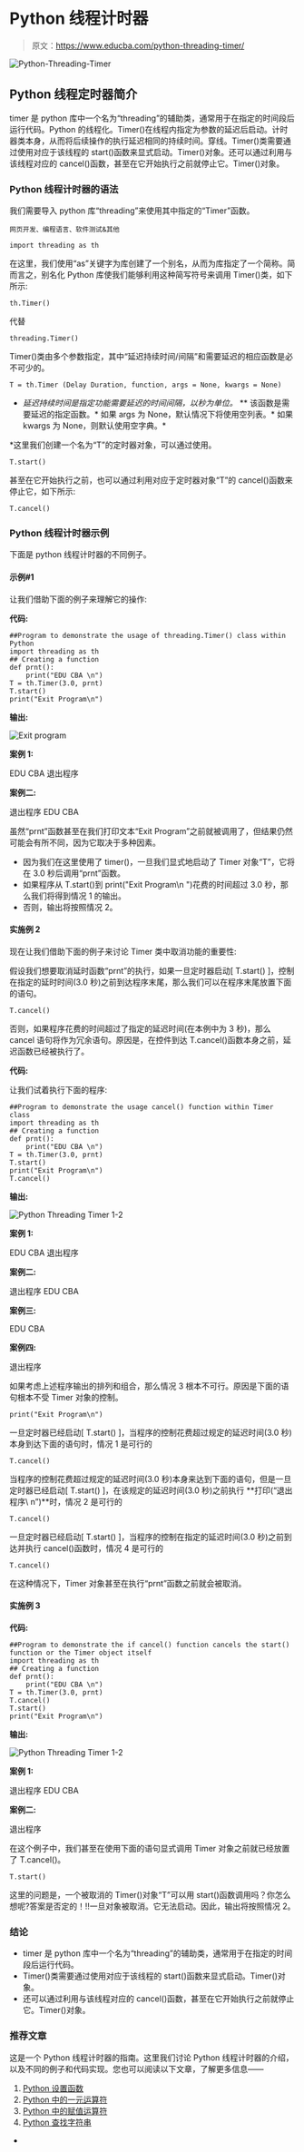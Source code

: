 # Python 线程计时器

> 原文：<https://www.educba.com/python-threading-timer/>

![Python-Threading-Timer](img/bd447f31cf8f8b7b726ad797fb066e82.png)



## Python 线程定时器简介

timer 是 python 库中一个名为“threading”的辅助类，通常用于在指定的时间段后运行代码。Python 的线程化。Timer()在线程内指定为参数的延迟后启动。计时器类本身，从而将后续操作的执行延迟相同的持续时间。穿线。Timer()类需要通过使用对应于该线程的 start()函数来显式启动。Timer()对象。还可以通过利用与该线程对应的 cancel()函数，甚至在它开始执行之前就停止它。Timer()对象。

### Python 线程计时器的语法

我们需要导入 python 库“threading”来使用其中指定的“Timer”函数。

<small>网页开发、编程语言、软件测试&其他</small>

```
import threading as th
```

在这里，我们使用“as”关键字为库创建了一个别名，从而为库指定了一个简称。简而言之，别名化 Python 库使我们能够利用这种简写符号来调用 Timer()类，如下所示:

```
th.Timer()
```

代替

```
threading.Timer()
```

Timer()类由多个参数指定，其中“延迟持续时间/间隔”和需要延迟的相应函数是必不可少的。

```
T = th.Timer (Delay Duration, function, args = None, kwargs = None)
```

*   *延迟持续时间是指定功能需要延迟的时间间隔，以秒为单位。*
**   该函数是需要延迟的指定函数。*   如果 args 为 None，默认情况下将使用空列表。*   如果 kwargs 为 None，则默认使用空字典。*

 *这里我们创建一个名为“T”的定时器对象，可以通过使用。

```
T.start()
```

甚至在它开始执行之前，也可以通过利用对应于定时器对象“T”的 cancel()函数来停止它，如下所示:

```
T.cancel()
```

### Python 线程计时器示例

下面是 python 线程计时器的不同例子。

#### 示例#1

让我们借助下面的例子来理解它的操作:

**代码:**

```
##Program to demonstrate the usage of threading.Timer() class within Python
import threading as th
## Creating a function
def prnt():
    print("EDU CBA \n")
T = th.Timer(3.0, prnt)
T.start()
print("Exit Program\n")
```

****输出:****

![Exit program](img/e089ddf9dc9a748e9fc8e0fafc82e9b1.png)



**案例 1:**

EDU CBA
退出程序

**案例二:**

退出程序
EDU CBA

虽然“prnt”函数甚至在我们打印文本“Exit Program”之前就被调用了，但结果仍然可能会有所不同，因为它取决于多种因素。

*   因为我们在这里使用了 timer()，一旦我们显式地启动了 Timer 对象“T”，它将在 3.0 秒后调用“prnt”函数。
*   如果程序从 T.start()到 print("Exit Program\n ")花费的时间超过 3.0 秒，那么我们将得到情况 1 的输出。
*   否则，输出将按照情况 2。

#### 实施例 2

现在让我们借助下面的例子来讨论 Timer 类中取消功能的重要性:

假设我们想要取消延时函数“prnt”的执行，如果一旦定时器启动[ T.start() ]，控制在指定的延时时间(3.0 秒)之前到达程序末尾，那么我们可以在程序末尾放置下面的语句。

```
T.cancel()
```

否则，如果程序花费的时间超过了指定的延迟时间(在本例中为 3 秒)，那么 cancel 语句将作为冗余语句。原因是，在控件到达 T.cancel()函数本身之前，延迟函数已经被执行了。

**代码:**

让我们试着执行下面的程序:

```
##Program to demonstrate the usage cancel() function within Timer class
import threading as th
## Creating a function
def prnt():
    print("EDU CBA \n")
T = th.Timer(3.0, prnt)
T.start()
print("Exit Program\n")
T.cancel()
```

**输出:**

![Python Threading Timer 1-2](img/0a680ad22d36a14fb8b6830c7412043f.png)



**案例 1:**

EDU CBA
退出程序

**案例二:**

退出程序
EDU CBA

**案例三:**

EDU CBA

**案例四:**

退出程序

如果考虑上述程序输出的排列和组合，那么情况 3 根本不可行。原因是下面的语句根本不受 Timer 对象的控制。

```
print("Exit Program\n")
```

一旦定时器已经启动[ T.start() ]，当程序的控制花费超过规定的延迟时间(3.0 秒)本身到达下面的语句时，情况 1 是可行的

```
T.cancel()
```

当程序的控制花费超过规定的延迟时间(3.0 秒)本身来达到下面的语句，但是一旦定时器已经启动[ T.start() ]，在该规定的延迟时间(3.0 秒)之前执行 **打印(“退出程序\ n”)**时，情况 2 是可行的

```
T.cancel()
```

一旦定时器已经启动[ T.start() ]，当程序的控制在指定的延迟时间(3.0 秒)之前到达并执行 cancel()函数时，情况 4 是可行的

```
T.cancel()
```

在这种情况下，Timer 对象甚至在执行“prnt”函数之前就会被取消。

#### 实施例 3

**代码:**

```
##Program to demonstrate the if cancel() function cancels the start() function or the Timer object itself
import threading as th
## Creating a function
def prnt():
    print("EDU CBA \n")
T = th.Timer(3.0, prnt)
T.cancel()
T.start()
print("Exit Program\n")
```

**输出:**

![Python Threading Timer 1-2](img/0a680ad22d36a14fb8b6830c7412043f.png)



**案例 1:**

退出程序
EDU CBA

**案例二:**

退出程序

在这个例子中，我们甚至在使用下面的语句显式调用 Timer 对象之前就已经放置了 T.cancel()。

```
T.start()
```

这里的问题是，一个被取消的 Timer()对象“T”可以用 start()函数调用吗？你怎么想呢?答案是否定的！!!一旦对象被取消。它无法启动。因此，输出将按照情况 2。

### 结论

*   timer 是 python 库中一个名为“threading”的辅助类，通常用于在指定的时间段后运行代码。
*   Timer()类需要通过使用对应于该线程的 start()函数来显式启动。Timer()对象。
*   还可以通过利用与该线程对应的 cancel()函数，甚至在它开始执行之前就停止它。Timer()对象。

### 推荐文章

这是一个 Python 线程计时器的指南。这里我们讨论 Python 线程计时器的介绍，以及不同的例子和代码实现。您也可以阅读以下文章，了解更多信息——

1.  [Python 设置函数](https://www.educba.com/python-set-function/)
2.  [Python 中的一元运算符](https://www.educba.com/unary-operators-in-python/)
3.  [Python 中的赋值运算符](https://www.educba.com/assignment-operators-in-python/)
4.  [Python 查找字符串](https://www.educba.com/python-find-string/)





*
